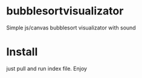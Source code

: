 # bubblesortvisualizator
Simple js/canvas bubblesort visualizator with sound

# Install
just pull and run index file. Enjoy
